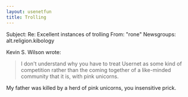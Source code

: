 ```yaml
---
layout: usenetfun
title: Trolling
---
```



 Subject: Re: Excellent instances of trolling
From: &quot;rone&quot; 
Newsgroups: alt.religion.kibology


Kevin S. Wilson wrote:
>I don't understand why you have to treat Usernet as some kind of
>competition rather than the coming together of a like-minded community
>that it is, with pink unicorns.

My father was killed by a herd of pink unicorns, you insensitive prick.


   
